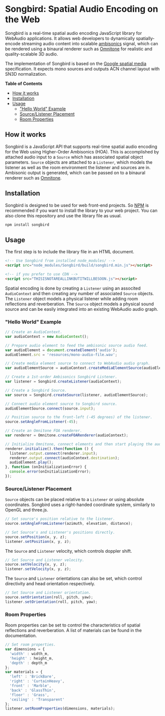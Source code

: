 # Songbird: Spatial Audio Encoding on the Web

<!-- NOTE: To generate this documentation, run "doctoc README.md && jsdoc src/*.js -R README.md -d doc" -->
<!-- [![Travis](https://img.shields.io/travis/GoogleChrome/omnitone.svg)](https://travis-ci.org/GoogleChrome/omnitone) [![npm](https://img.shields.io/npm/v/omnitone.svg?colorB=4bc51d)](https://www.npmjs.com/package/omnitone) [![GitHub license](https://img.shields.io/badge/license-Apache%202-brightgreen.svg)](https://raw.githubusercontent.com/GoogleChrome/omnitone/master/LICENSE) -->

Songbird is a real-time spatial audio encoding JavaScript library for WebAudio applications. It allows web developers to dynamically spatially-encode streaming audio content into scalable [ambisonics](https://en.wikipedia.org/wiki/Ambisonics) signal, which can be rendered using a binaural renderer such as [Omnitone](https://github.com/GoogleChrome/omnitone) for realistic and quality-scalable 3D audio.

The implementation of Songbird is based on the [Google spatial media](https://github.com/google/spatial-media) specification. It expects mono sources and outputs ACN channel layout with SN3D normalization.

<!-- START doctoc generated TOC please keep comment here to allow auto update -->
<!-- DON'T EDIT THIS SECTION, INSTEAD RE-RUN doctoc TO UPDATE -->
**Table of Contents**

- [How it works](#how-it-works)
- [Installation](#installation)
- [Usage](#usage)
  - ["Hello World" Example](#hello-world-example)
  - [Source/Listener Placement](#sourcelistener-placement)
  - [Room Properties](#room-properties)

<!-- END doctoc generated TOC please keep comment here to allow auto update -->

## How it works

Songbird is a JavaScript API that supports real-time spatial audio encoding for the Web using Higher-Order Ambisonics (HOA). This is accomplished by attached audio input to a `Source` which has associated spatial object parameters. `Source` objects are attached to a `Listener`, which models the listener as well as the room environment the listener and sources are in. Ambisonic output is generated, which can be passed on to a binaural renderer such as [Omnitone](https://github.com/GoogleChrome/omnitone).

## Installation

Songbird is designed to be used for web front-end projects. So [NPM](https://www.npmjs.com/) is recommended if you want to install the library to your web project. You can also clone this repository and use the library file as usual.

```bash
npm install songbird
```

## Usage

The first step is to include the library file in an HTML document.

```html
<!-- Use Songbird from installed node_modules/ -->
<script src="node_modules/Songbird/build/songbird.min.js"></script>

<!-- if you prefer to use CDN -->
<script src="THISISNOTAREALLINKBUTITWILLBESOON.js"></script>
```

Spatial encoding is done by creating a `Listener` using an associted `AudioContext` and then creating any number of associated `Source` objects. The `Listener` object models a physical listener while adding room reflections and reverberation. The `Source` object models a physical sound source and can be easily integrated into an existing WebAudio audio graph.

### "Hello World" Example

```js
// Create an AudioContext.
var audioContext = new AudioContext();

// Prepare audio element to feed the ambisonic source audio feed.
var audioElement = document.createElement('audio');
audioElement.src = 'resources/mono-audio-file.wav';

// Create media element source to connect to WebAudio audio graph.
var audioElementSource = audioContext.createMediaElementSource(audioElement);

// Create a 1st-order Ambisonics Songbird Listener.
var listener = Songbird.createListener(audioContext);

// Create a Songbird Source.
var source = Songbird.createSource(listener, audioElementSource);

// Connect audio element source to Songbird source.
audioElementSource.connect(source.input);

// Position source to the front-left (-45 degrees) of the listener.
source.setAngleFromListener(-45);

// Create an Omnitone FOA renderer.
var renderer = Omnitone.createFOARenderer(audioContext);

// Initialize Omnitone, connect elements and then start playing the audio element.
renderer.initialize().then(function () {
  listener.output.connect(renderer.input);
  renderer.output.connect(audioContext.destination);
  audioElement.play();
}, function (onInitializationError) {
  console.error(onInitializationError);
});
```

### Source/Listener Placement

`Source` objects can be placed relative to a `Listener` or using absolute coordinates. Songbird uses a right-handed coordinate system, similarly to OpenGL and three.js.

```js
// Set source's position relative to the listener.
source.setAngleFromListener(azimuth, elevation, distance);

// Set Source's and Listener's positions directly.
source.setPosition(x, y, z);
listener.setPosition(x, y, z);
```

The `Source` and `Listener` velocity, which controls doppler shift.

```js
// Set Source and Listener velocity.
source.setVelocity(x, y, z);
listener.setVelocity(x, y, z);
```

The `Source` and `Listener` orientations can also be set, which control directivity and head orientation respectively.

```js
// Set Source and Listener orientation.
source.setOrientation(roll, pitch, yaw);
listener.setOrientation(roll, pitch, yaw);
```

### Room Properties

Room properties can be set to control the characteristics of spatial reflections and reverberation. A list of materials can be found in the documentation.

```js
// Set room properties.
var dimensions = {
  'width' : width_m,
  'height' : height_m,
  'depth' : depth_m
};
var materials = {
  'left' : 'BrickBare',
  'right' : 'CurtainHeavy',
  'front' : 'Marble',
  'back' : 'GlassThin',
  'floor' : 'Grass',
  'ceiling' : 'Transparent'
};
listener.setRoomProperties(dimensions, materials);
```


<!-- ## Advanced Usage

Omnitone also provides various building blocks for the first-order-ambisonic decoding and the binaural rendering. The `FOADecoder` is just a ready-made object built with those components. You can create them and connect together build your own decoding mechanism.

### FOARenderer

`FOARenderer` is an optimized FOA stream binaural renderer based on SH-MaxRe HRIR. It uses a specially crafted HRIR for the optimized audio processing, and the URL for HRIR is shown below. `FOARenderer` must be initialized before its usage.

```js
var foaRenderer = Omnitone.createFOARenderer(audioContext, {
  HRIRUrl: 'https://cdn.rawgit.com/GoogleChrome/omnitone/962089ca/build/resources/sh_hrir_o_1.wav',
  channelMap: [0, 1, 2, 3]
});

foaRenderer.initialize().then(/* do stuff when FOARenderer is ready. */);
```

* context (AudioContext): an AudioContext object.
* options (Object): options for decoder.
    - HRIRUrl (String): URL for the SH-MaxRe HRIR.
    - channelMap (Array): A custom channel map.

```js
foaRenderer.input   // A GainNode as an input of FOARenderer.
foaRenderer.output  // A GainNode as an output of FOARenderer.
```

Note that a `FOARenderer` instance has `input` and `output` GainNode. These nodes can be connected to the other AudioNodes for pre/post-processing.

### FOADecoder

`FOADecoder` is a ready-made package of ambisonic gain decoder and binaural renderer.

```js
var foaDecoder = Omnitone.createFOADecoder(context, element, {
  HRTFSetUrl: 'YOUR_HRTF_SET_URL',
  postGainDB: 0,
  channelMap: [0, 1, 2, 3]
});
```

* context (AudioContext): an AudioContext object.
* element (MediaElement): A target video or audio element for streaming.
* options (Object): options for decoder.
    - HRTFSetUrl (String): Base URL for the cube HRTF sets.
    - postGainDB (Number): Post-decoding gain compensation in dB.
    - channelMap (Array): A custom channel map.

### FOARouter

`FOARouter` is useful when you need to change the channel layout of the incoming multichannel audio stream. This is necessary because the channel layout changes depending on the audio codec in the browser.

```js
var router = Omnitone.createFOARouter(context, channelMap);
```

* context (AudioContext): an AudioContext object.
* channelMap (Array): an array represents the target channel layout.

#### Methods

```js
router.setChannelMap([0, 1, 2, 3]); // 4-ch AAC in Chrome (default).
router.setChannelMap([1, 2, 0, 3]); // 4-ch AAC in Safari.
```

### FOARotator

`FOARotator` is a sound field rotator for the first-order-ambisonic decoding. It also performs the coordinate transformation between the world space and the audio space.

```js
var rotator = Omnitone.createFOARotator(context);
```

* context (AudioContext): an AudioContext object.

#### Methods

```js
rotator.setRotationMatrix([1, 0, 0, 0, 1, 0, 0, 0, 1]); // 3x3 row-major matrix.
rotator.setRotationMatrix4([1, 0, 0, 0, 0, 1, 0, 0, 0, 0, 1, 0, 0, 0, 0, 1]); // 4x4 row-major matrix.
```

* rotationMatrix (Array): 3x3 row-major matrix.
* rotationMatrix4 (Array): 4x4 row-major matrix.

### FOAPhaseMatchedFilter

`FOAPhaseMatchedFilter` is a pair of pass filters (LP/HP) with a crossover frequency to compensate the gain of high frequency contents without a phase difference.

```js
var filter = Omnitone.createFOAPhaseMatchedFilter(context);
```

* context (AudioContext): an AudioContext object.

### FOAVirtualSpeaker

`FOAVirtualSpeaker` is a virtual speaker abstraction with the decoding gain coefficients and HRTF convolution for the first-order-ambisonic audio stream. Note that the speaker instance directly connects to the destination node of `AudioContext`. So you cannot apply additional audio processing after this component.

```js
var speaker = Omnitone.createFOAVirtualSpeaker(context, options);
```

* context (AudioContext): an AudioContext object.
* options (Object): options for speaker.
    - coefficients: decoding coefficients for (W,X,Y,Z).
    - IR: stereo IR buffer for HRTF convolution.
    - gain: post-gain for the speaker.

#### Methods

```js
speaker.enable();   // activate the speaker.
speaker.disable();  // deactivate the speaker.
```

Deactivating a virtual speaker can save CPU powers. Running multiple HRTF convolution can be computationally expensive, so disabling a speaker might be helpful when the binaural rendering is not necessary.


## Building

Omnitone uses [WebPack](https://webpack.github.io/) to build the minified library and to manage dependencies.

```bash
npm install         # install dependencies.
npm run build       # build a non-minified library.
npm run watch       # recompile whenever any source file changes.
npm run build-all   # build a minified library and copy static resources.
```


## Test

Omnitone uses [Travis](https://travis-ci.org/) and [Karma](https://karma-runner.github.io/1.0/index.html) test runner for continuous integration. (The index HTML page for the local testing is deprecated in v0.2.1.) To run the test suite locally, you have to clone the repository, install dependencies and launch the test runner:

```bash
npm test
```

Note that unit tests require the promisified version of `OfflineAudioContext`, so they might not run on non-spec-compliant browsers. Omnitone's Travis CI is using the latest stable version of Chrome.

### Testing Omnitone Locally

For the local testing with Karma test runner, Chrome/Chromium-based browser is required. For Linux distros without Chrome browser, the following set up might be necessary for Karma to run properly:

```bash
# Tested with Ubuntu 16.04
sudo apt install chromium-browser
export CHROME_BIN=chromium-browser
```

Windows platform has not been tested for local testing.


## Audio Codec Compatibility

Omnitone is designed to run any browser that supports Web Audio API, however, it does not address the incompatibility issue around various media codecs in the browsers. At the time of writing, the decoding of compressed multichannel audio via `<video>` or `<audio>` elements is not fully supported by the majority of mobile browsers.


## Related Resources

* [Google Spatial Media](https://github.com/google/spatial-media)
* [Web Audio API](https://webaudio.github.io/web-audio-api/)
* [WebVR](https://webvr.info/)


## Acknowledgments

Special thanks to Boris Smus, Brandon Jones, Dillon Cower, Drew Allen, Julius Kammerl and Marcin Gorzel for their help on this project. We are also grateful to Tim Fain and Jaunt VR for their permission to use beautiful VR contents in the demo.


## Support

If you have found an error in this library, please file an issue at: https://github.com/GoogleChrome/omnitone/issues.

Patches are encouraged, and may be submitted by forking this project and submitting a pull request through GitHub. See CONTRIBUTING for more detail.


## License

Copyright 2016 Google Inc. All Rights Reserved.

Licensed under the Apache License, Version 2.0 (the "License"); you may not use this file except in compliance with the License. You may obtain a copy of the License at

http://www.apache.org/licenses/LICENSE-2.0

Unless required by applicable law or agreed to in writing, software distributed under the License is distributed on an "AS IS" BASIS, WITHOUT WARRANTIES OR CONDITIONS OF ANY KIND, either express or implied. See the License for the specific language governing permissions and limitations under the License. -->

